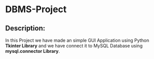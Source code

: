 # DBMS-Project

## Description:

In this Project we have made an simple GUI Application using Python **Tkinter Library** and we have connect it to MySQL Database using **mysql.connector Library**.

